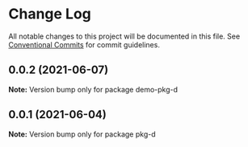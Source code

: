 # Change Log

All notable changes to this project will be documented in this file.
See [Conventional Commits](https://conventionalcommits.org) for commit guidelines.

## 0.0.2 (2021-06-07)

**Note:** Version bump only for package demo-pkg-d





## 0.0.1 (2021-06-04)

**Note:** Version bump only for package pkg-d
